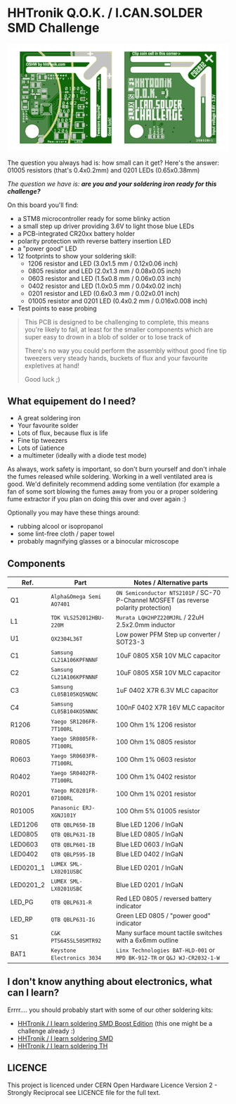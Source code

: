 HHTronik Q.O.K. / I.CAN.SOLDER SMD Challenge
============================================

![HHTronik Q.O.K. / I.CAN.SOLDER Challenge Q.O.K PCB rendering](./assets/pcb-rendering.png)

The question you always had is: how small can it get? Here's the answer: 01005 resistors (that's 0.4x0.2mm) and 0201 LEDs (0.65x0.38mm)

*The question we have is: __are you and your soldering iron ready for this challenge?__*


On this board you'll find:

- a STM8 microcontroller ready for some blinky action
- a small step up driver providing 3.6V to light those blue LEDs
- a PCB-integrated CR20xx battery holder
- polarity protection with reverse battery insertion LED
- a "power good" LED
- 12 footprints to show your soldering skill:
	- 1206 resistor and LED (3.0x1.5 mm / 0.12x0.06 inch)
	- 0805 resistor and LED (2.0x1.3 mm / 0.08x0.05 inch)
	- 0603 resistor and LED (1.5x0.8 mm / 0.06x0.03 inch)
	- 0402 resistor and LED (1.0x0.5 mm / 0.04x0.02 inch)
	- 0201 resistor and LED (0.6x0.3 mm / 0.02x0.01 inch)
	- 01005 resistor and 0201 LED (0.4x0.2 mm / 0.016x0.008 inch)
- Test points to ease probing

>
> This PCB is designed to be challenging to complete, this means you're
> likely to fail, at least for the smaller components which are super easy
> to drown in a blob of solder or to lose track of
>
> There's no way you could perform the assembly without good fine tip tweezers
> very steady hands, buckets of flux and your favourite expletives at hand!
>
> Good luck ;)
>

What equipement do I need?
--------------------------

- A great soldering iron
- Your favourite solder
- Lots of flux, because flux is life
- Fine tip tweezers
- Lots of üatience
- a multimeter (ideally with a diode test mode)

As always, work safety is important, so don't burn yourself and don't inhale the fumes released while soldering. Working in a well ventilated area is good. We'd definitely recommend adding some ventilation (for example a fan of some sort blowing the fumes away from you or a proper soldering fume extractor if you plan on doing this over and over again :)

Optionally you may have these things around:

- rubbing alcool or isopropanol
- some lint-free cloth / paper towel
- probably magnifying glasses or a binocular microscope

Components
----------

| Ref.      | Part                        | Notes / Alternative parts  |
| --------- | --------------------------- | -------------------------- |
| Q1        | `Alpha&Omega Semi AO7401`   | `ON Semiconductor NTS2101P` / SC-70 P-Channel MOSFET (as reverse polarity protection)
| L1        | `TDK VLS252012HBU-220M`     | `Murata LQH2HPZ220MJRL` / 22uH 2.5x2.0mm inductor
| U1        | `QX2304L36T`                | Low power PFM Step up converter / SOT23-3
| C1        | `Samsung CL21A106KPFNNNF`   | 10uF 0805 X5R 10V MLC capacitor
| C2        | `Samsung CL21A106KPFNNNF`   | 10uF 0805 X5R 10V MLC capacitor
| C3        | `Samsung CL05B105KQ5NQNC`   | 1uF 0402 X7R 6.3V MLC capacitor
| C4        | `Samsung CL05B104KO5NNNC`   | 100nF 0402 X7R 16V MLC capacitor
| R1206     | `Yaego SR1206FR-7T100RL`    | 100 Ohm 1% 1206 resistor
| R0805     | `Yaego SR0805FR-7T100RL`    | 100 Ohm 1% 0805 resistor
| R0603     | `Yaego SR0603FR-7T100RL`    | 100 Ohm 1% 0603 resistor
| R0402     | `Yaego SR0402FR-7T100RL`    | 100 Ohm 1% 0402 resistor
| R0201     | `Yaego RC0201FR-07100RL`    | 100 Ohm 1% 0201 resistor
| R01005    | `Panasonic ERJ-XGNJ101Y`    | 100 Ohm 5% 01005 resistor
| LED1206   | `QTB QBLP650-IB`            | Blue LED 1206 / InGaN
| LED0805   | `QTB QBLP631-IB`            | Blue LED 0805 / InGaN
| LED0603   | `QTB QBLP601-IB`            | Blue LED 0603 / InGaN
| LED0402   | `QTB QBLP595-IB`            | Blue LED 0402 / InGaN
| LED0201_1 | `LUMEX SML-LX0201USBC`      | Blue LED 0201 / InGaN
| LED0201_2 | `LUMEX SML-LX0201USBC`      | Blue LED 0201 / InGaN
| LED_PG    | `QTB QBLP631-R`             | Red LED 0805 / reversed battery indicator
| LED_RP    | `QTB QBLP631-IG`            | Green LED 0805 / "power good" indicator
| S1        | `C&K PTS645SL50SMTR92`      | Many surface mount tactile switches with a 6x6mm outline
| BAT1      | `Keystone Electronics 3034` | `Linx Technologies BAT-HLD-001` or `MPD BK-912-TR` or `Q&J WJ-CR2032-1-W`


I don't know anything about electronics, what can I learn?
----------------------------------------------------------

Errrr.... you should probably start with some of our other soldering kits:

- [HHTronik / I learn soldering SMD Boost Edition](https://github.com/hhtronik/qok-i-learn-soldering-smd-boost) (this one might be a challenge already :)
- [HHTronik / I learn soldering SMD](https://github.com/hhtronik/qok-i-learn-soldering-smd)
- [HHTronik / I learn soldering TH](https://github.com/hhtronik/qok-i-learn-soldering-th)

LICENCE
-------

This project is licenced under CERN Open Hardware Licence Version 2 - Strongly Reciprocal see LICENCE file for the full text.